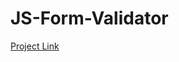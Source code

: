 # JS-Form-Validator

[Project Link]([https://www.google.com](https://alimeral99.github.io/JS-Form-Validator/))
